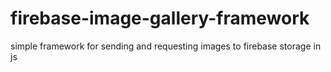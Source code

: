 # firebase-image-gallery-framework

simple framework for sending and requesting images to firebase storage in js


